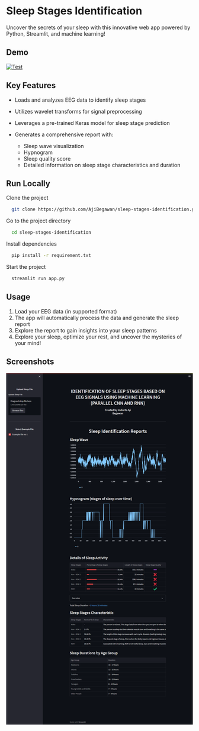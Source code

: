 
# Sleep Stages Identification

Uncover the secrets of your sleep with this innovative web app powered by Python, Streamlit, and machine learning!

## Demo

[![Test](https://img.shields.io/website?url=https%3A%2F%2Fsleep-stages-identification.streamlit.app%2F&logo=streamlit&label=Sleep%20Stages%20Identification
)](https://katherineoelsner.com/)

## Key Features

- Loads and analyzes EEG data to identify sleep stages
- Utilizes wavelet transforms for signal preprocessing
- Leverages a pre-trained Keras model for sleep stage prediction
- Generates a comprehensive report with:

    - Sleep wave visualization
    - Hypnogram
    - Sleep quality score
    - Detailed information on sleep stage characteristics and duration

## Run Locally

Clone the project

```bash
  git clone https://github.com/AjiBegawan/sleep-stages-identification.git
```

Go to the project directory

```bash
  cd sleep-stages-identification
```

Install dependencies

```bash
  pip install -r requirement.txt
```

Start the project

```bash
  streamlit run app.py
```

## Usage

1. Load your EEG data (in supported format)
2. The app will automatically process the data and generate the sleep report
3. Explore the report to gain insights into your sleep patterns
4. Explore your sleep, optimize your rest, and uncover the mysteries of your mind!


## Screenshots

![Sleep Stages Identification Website](https://github.com/AjiBegawan/sleep-stages-identification/blob/main/images/website-page.png)
